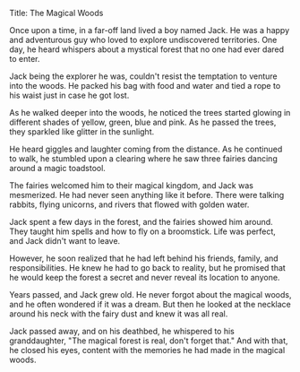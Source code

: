 Title: The Magical Woods

Once upon a time, in a far-off land lived a boy named Jack. He was a happy and adventurous guy who loved to explore undiscovered territories. One day, he heard whispers about a mystical forest that no one had ever dared to enter.

Jack being the explorer he was, couldn't resist the temptation to venture into the woods. He packed his bag with food and water and tied a rope to his waist just in case he got lost.

As he walked deeper into the woods, he noticed the trees started glowing in different shades of yellow, green, blue and pink. As he passed the trees, they sparkled like glitter in the sunlight.

He heard giggles and laughter coming from the distance. As he continued to walk, he stumbled upon a clearing where he saw three fairies dancing around a magic toadstool.

The fairies welcomed him to their magical kingdom, and Jack was mesmerized. He had never seen anything like it before. There were talking rabbits, flying unicorns, and rivers that flowed with golden water.

Jack spent a few days in the forest, and the fairies showed him around. They taught him spells and how to fly on a broomstick. Life was perfect, and Jack didn't want to leave.

However, he soon realized that he had left behind his friends, family, and responsibilities. He knew he had to go back to reality, but he promised that he would keep the forest a secret and never reveal its location to anyone.

Years passed, and Jack grew old. He never forgot about the magical woods, and he often wondered if it was a dream. But then he looked at the necklace around his neck with the fairy dust and knew it was all real.

Jack passed away, and on his deathbed, he whispered to his granddaughter, "The magical forest is real, don't forget that." And with that, he closed his eyes, content with the memories he had made in the magical woods.